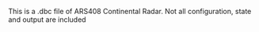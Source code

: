 This is a .dbc file of ARS408 Continental Radar. 
Not all configuration, state and output are included 
